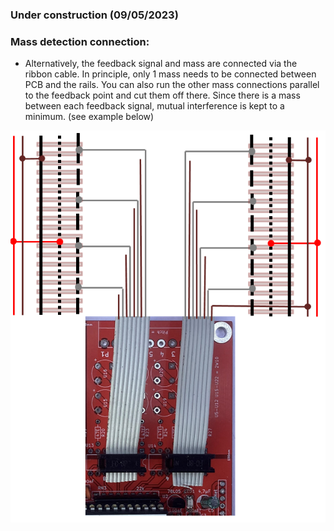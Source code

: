 ### Under construction (09/05/2023)

### Mass detection connection:

- Alternatively, the feedback signal and mass are connected via the ribbon cable. In principle, only 1 mass needs to be connected between PCB and the rails. You can also run the other mass connections parallel to the feedback point and cut them off there. Since there is a mass between each feedback signal, mutual interference is kept to a minimum.  (see example below) 

<img alt="open opps 1" src=https://github.com/GeertGiebens/DIY_LocoNet_S88_DCC/blob/main/Files%20LocoNet%20Input%20Current%20V1p0/LocoNet_MASS_detection.png>
